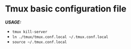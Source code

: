 # Tmux  basic configuration file
***USAGE:***
- `tmux kill-server`
- `ln ./tmux/tmux.conf.local ~/.tmux.conf.local`
- `source ~/.tmux.conf.local`
